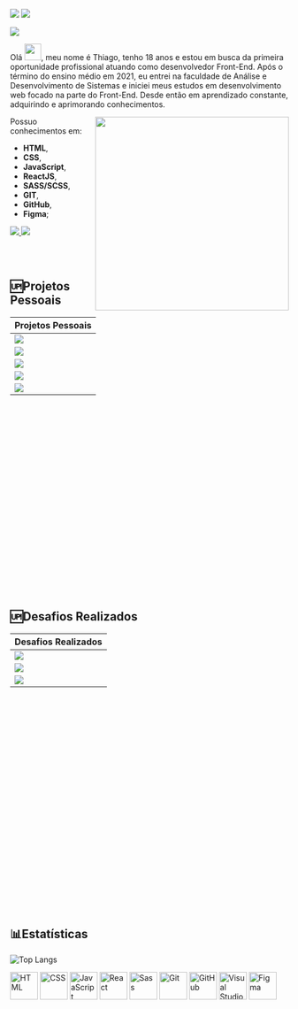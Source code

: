 ![](https://img.shields.io/github/followers/ThiagoSantosBatista?logo=github&style=for-the-badge) ![](https://img.shields.io/github/stars/ThiagoSantosBatista?logo=github&style=for-the-badge)

![](ThiagoBatista.gif)

<p>
Olá <img src="https://raw.githubusercontent.com/kaueMarques/kaueMarques/master/hi.gif" width="30" />, meu nome é Thiago, tenho 18 anos e estou em busca da primeira oportunidade profissional atuando como desenvolvedor Front-End. Após o término do ensino médio em 2021, eu entrei na faculdade de Análise e Desenvolvimento de Sistemas e iniciei meus estudos em desenvolvimento web focado na parte do Front-End. Desde então em aprendizado constante, adquirindo e aprimorando conhecimentos.
</p>

<img width="350" align="right" src="computer-illustration.png"/>

Possuo conhecimentos em:
- **HTML**,
- **CSS**,
- **JavaScript**,
- **ReactJS**,
- **SASS/SCSS**,
- **GIT**,
- **GitHub**,
- **Figma**; 
<a href="mailto: tsb.thiagobatista@gmail.com" target="_blank">
  <img src="https://img.shields.io/badge/-gmail-red?style=for-the-badge&logo=gmail&logoColor=white">
</a>
 <a href="https://www.linkedin.com/in/thiago-santos-batista/" target="_blank">
  <img src="https://img.shields.io/badge/-linkedin-blue?style=for-the-badge&logo=linkedin&logoColor=white">
</a>

<br><br>

## 🆙Projetos Pessoais
<table height= "450">
   <thead>
      <tr>
         <th>Projetos Pessoais</th>
      </tr>
   </thead>
   <tbody>
      <tr>
         <td>
           <a href="https://github.com/ThiagoSantosBatista/Pets"><img src="https://github-readme-stats.vercel.app/api/pin/?username=ThiagoSantosBatista&repo=Pets&theme=github_dark"></a>
         </td>
      </tr>
        <tr>
         <td>
           <a href="https://github.com/ThiagoSantosBatista/listasDeTarefas"><img src="https://github-readme-stats.vercel.app/api/pin/?username=ThiagoSantosBatista&repo=listasDeTarefas&theme=github_dark"></a>
         </td>
      </tr>
        <tr>
         <td>
           <a href="https://github.com/ThiagoSantosBatista/IceCream"><img src="https://github-readme-stats.vercel.app/api/pin/?username=ThiagoSantosBatista&repo=IceCream&theme=github_dark"></a>
         </td>
      </tr>
        <tr>
         <td>
           <a href="https://github.com/ThiagoSantosBatista/deliveryLandingPage"><img src="https://github-readme-stats.vercel.app/api/pin/?username=ThiagoSantosBatista&repo=deliveryLandingPage&theme=github_dark"></a>
         </td>
      </tr>
      </tr>
        <tr>
         <td>
           <a href="https://github.com/ThiagoSantosBatista/calculadora"><img src="https://github-readme-stats.vercel.app/api/pin/?username=ThiagoSantosBatista&repo=calculadora&theme=github_dark"></a>
         </td>
      </tr>
   </tbody>
</table>

<br><br>

## 🆙Desafios Realizados
<table height= "450">
   <thead>
      <tr>
         <th>Desafios Realizados</th>
      </tr>
   </thead>
   <tbody>
      <tr>
         <td>
           <a href="https://github.com/ThiagoSantosBatista/codelandia"><img src="https://github-readme-stats.vercel.app/api/pin/?username=ThiagoSantosBatista&repo=codelandia&theme=github_dark"></a>
         </td>
      </tr>
      <tr>
         <td>
           <a href="https://github.com/ThiagoSantosBatista/Frontend-Mentor"><img src="https://github-readme-stats.vercel.app/api/pin/?username=ThiagoSantosBatista&repo=Frontend-Mentor&theme=github_dark"></a>
         </td>
      </tr>   
      <tr>
         <td>
           <a href="https://github.com/ThiagoSantosBatista/DevChallenge"><img src="https://github-readme-stats.vercel.app/api/pin/?username=ThiagoSantosBatista&repo=DevChallenge&theme=github_dark"></a>
         </td>
      </tr>
   </tbody>
</table>



<br><br>

## 📊Estatísticas
![Top Langs](https://github-readme-stats.vercel.app/api/top-langs/?username=ThiagoSantosBatista&title_color=FF6700&bg_color=000&text_color=fff)

<div>
   <img height="50" src="https://user-images.githubusercontent.com/25181517/192158954-f88b5814-d510-4564-b285-dff7d6400dad.png" alt="HTML" title="HTML" />
	<img height="50" src="https://user-images.githubusercontent.com/25181517/183898674-75a4a1b1-f960-4ea9-abcb-637170a00a75.png" alt="CSS" title="CSS" />
   <img height="50" src="https://user-images.githubusercontent.com/25181517/117447155-6a868a00-af3d-11eb-9cfe-245df15c9f3f.png" alt="JavaScript" title="JavaScript" />
	<img height="50" src="https://user-images.githubusercontent.com/25181517/183897015-94a058a6-b86e-4e42-a37f-bf92061753e5.png" alt="React" title="React" />
	<img height="50" src="https://user-images.githubusercontent.com/25181517/192158956-48192682-23d5-4bfc-9dfb-6511ade346bc.png" alt="Sass" title="Sass" />
	<img height="50" src="https://user-images.githubusercontent.com/25181517/192108372-f71d70ac-7ae6-4c0d-8395-51d8870c2ef0.png" alt="Git" title="Git" />
	<img height="50" src="https://user-images.githubusercontent.com/25181517/192108374-8da61ba1-99ec-41d7-80b8-fb2f7c0a4948.png" alt="GitHub" title="GitHub" />
	<img height="50" src="https://user-images.githubusercontent.com/25181517/192108891-d86b6220-e232-423a-bf5f-90903e6887c3.png" alt="Visual Studio Code" title="Visual Studio Code" />
	<img height="50" src="https://user-images.githubusercontent.com/25181517/189715289-df3ee512-6eca-463f-a0f4-c10d94a06b2f.png" alt="Figma" title="Figma" />	
</div>

<br>


